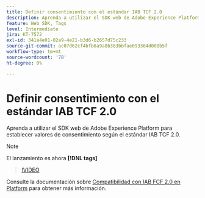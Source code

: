 ```yaml
---
title: Definir consentimiento con el estándar IAB TCF 2.0
description: Aprenda a utilizar el SDK web de Adobe Experience Platform para establecer valores de consentimiento según el estándar IAB TCF 2.0.
feature: Web SDK, Tags
level: Intermediate
jira: KT-7572
exl-id: 341a4e01-02a9-4e21-b3d6-b2657d75c233
source-git-commit: ac07d62cf4bfb6a9a8b383bbfae093304d008b5f
workflow-type: tm+mt
source-wordcount: '78'
ht-degree: 0%

---
```


# Definir consentimiento con el estándar IAB TCF 2.0

Aprenda a utilizar el SDK web de Adobe Experience Platform para establecer valores de consentimiento según el estándar IAB TCF 2.0.

>[!NOTE]
>
> El lanzamiento es ahora **[!DNL tags]**

>[!VIDEO](https://video.tv.adobe.com/v/332695/?quality=12&learn=on)

Consulte la documentación sobre [Compatibilidad con IAB FCF 2.0 en Platform](https://experienceleague.adobe.com/docs/experience-platform/landing/governance-privacy-security/consent/iab/overview.html) para obtener más información.
